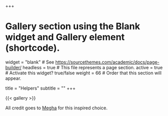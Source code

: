 +++
# Gallery section using the Blank widget and Gallery element (shortcode).
widget = "blank"  # See https://sourcethemes.com/academic/docs/page-builder/
headless = true  # This file represents a page section.
active = true  # Activate this widget? true/false
weight = 66  # Order that this section will appear.

title = "Helpers"
subtitle = ""
+++

{{< gallery >}}

All credit goes to [Megha](https://meghapsimatrix.com/) for this inspired choice.